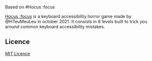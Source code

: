 Based on #Hocus :focus

[Hocus :focus](https://focus.hteumeuleu.com/) is a keyboard accessibility horror game made by @HTeuMeuLeu in october 2021. It consists in 8 levels built to trick you around common keyboard accessibility mistakes.

## Licence

[MIT Licence](https://github.com/hteumeuleu/hocus-focus/blob/master/LICENSE)
